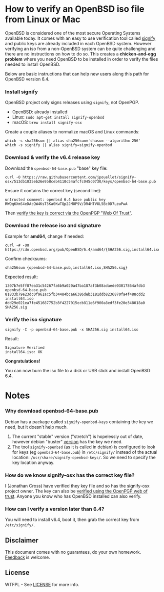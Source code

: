 # How to verify an OpenBSD iso file from Linux or Mac

OpenBSD is considered one of the most secure Operating Systems available today.  It comes with an easy to use verification tool called [signify](https://man.openbsd.org/signify.1) and public keys are already included in each OpenBSD system.  However verifying an iso from a non-OpenBSD system can be quite challenging and there are no instructions on how to do so.  This creates a **chicken-and-egg problem** where you need OpenBSD to be installed in order to verify the files needed to install OpenBSD.

Below are basic instructions that can help new users along this path for OpenBSD version 6.4.

### Install signify

OpenBSD project only signs releases using `signify`, not OpenPGP.

* OpenBSD: already installed
* Linux: `sudo apt-get install signify-openbsd`
* macOS: `brew install signify-osx`

Create a couple aliases to normalize macOS and Linux commands:

    which -s sha256sum || alias sha256sum='shasum --algorithm 256'
    which -s signify || alias signify=signify-openbsd

### Download & verify the v6.4 release key

Download the `openbsd-64-base.pub` "base" key file:

    curl -O https://raw.githubusercontent.com/jpouellet/signify-osx/513db1035eb26e9b8ceb4110c54afcfc045c0730/keys/openbsd-64-base.pub

Ensure it contains the correct key (second line):

```
untrusted comment: openbsd 6.4 base public key
RWQq6XmS4eDAcQW4KsT5Ka0KwTQp2JMOP9V/DR4HTVOL5Bc0D7LeuPwA
```

Then [verify the key is correct via the OpenPGP "Web Of Trust"](OpenBSD_release_key_PGP_signature.md).

### Download the release iso and signature

Example for **amd64**, change if needed:

    curl -# -OO https://cdn.openbsd.org/pub/OpenBSD/6.4/amd64/{SHA256.sig,install64.iso}

Confirm checksums:

    sha256sum {openbsd-64-base.pub,install64.iso,SHA256.sig}

Expected result:

    1307b7e5ff87ea31c54267fa6b9a020a47ba187af3b08adaede03017864afdb3  openbsd-64-base.pub
    81833b79e23dc0f961ac5fb34484bca66386deb3181ddb8236870fa4f488cdd2  install64.iso
    ddd29e021ea7fe451687752b3f4227015ecb811e6f900a8edf3fe20e348018a0  SHA256.sig

### Verify the iso signature

    signify -C -p openbsd-64-base.pub -x SHA256.sig install64.iso

Result:

    Signature Verified
    install64.iso: OK

**Congratulations!**

You can now burn the iso file to a disk or USB stick and install OpenBSD 6.4.

# Notes

### Why download openbsd-64-base.pub

Debian has a package called `signify-openbsd-keys` containing the key we need, but it doesn't help much.

1. The current "stable" version ("stretch") is hopelessly out of date, however debian "buster" [version](https://packages.debian.org/buster/signify-openbsd-keys) has the key we need.
2. The tool `signify-openbsd` (as it is called in debian) is configured to look for keys (eg `openbsd-64-base.pub`) in `/etc/signify/` instead of the actual location: `/usr/share/signify-openbsd-keys/`.  So we need to specify the key location anyway.

### How do we know signify-osx has the correct key file?

I (Jonathan Cross) have verified they key file and so has the signify-osx project owner.  The key can also be [verified using the OpenPGP web of trust](OpenBSD_release_key_PGP_signature.md). Anyone you know who has OpenBSD installed can also verify.

### How can I verify a version later than 6.4?

You will need to install v6.4, boot it, then grab the correct key from `/etc/signify/`.

## Disclaimer

This document comes with no guarantees, do your own homework. [Feedback](https://github.com/jonathancross/jc-docs/issues/new?title=Feedback:%20OpenBSD_verification) is welcome.

## License

WTFPL - See [LICENSE](LICENSE) for more info.
